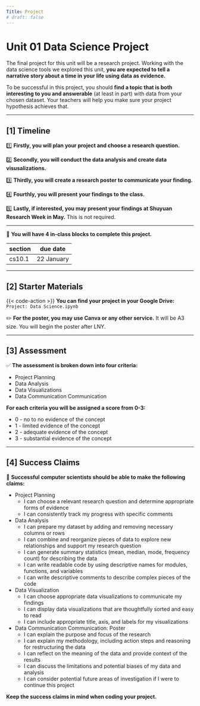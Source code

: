 ```yaml
---
Title: Project
# draft: false
---
```


# Unit 01 Data Science Project

The final project for this unit will be a research project. Working with the data science tools we explored this unit, **you are expected to tell a narrative story about a time in your life using data as evidence.** 

To be successful in this project, you should **find a topic that is both interesting to you and answerable** (at least in part) with data from your chosen dataset. Your teachers will help you make sure your project hypothesis achieves that. 



---

## [1] Timeline

1️⃣ **Firstly, you will plan your project and choose a research question.**

2️⃣ **Secondly, you will conduct the data analysis and create data visusalizations.**

3️⃣ **Thirdly, you will create a research poster to communicate your finding.**

4️⃣ **Fourthly, you will present your findings to the class.**

5️⃣ **Lastly, if interested, you may present your findings at Shuyuan Research Week in May.**  This is not required. 

---

📅 **You will have 4 in-class blocks to complete this project.** 

| section | due date |
|---------|----------|
| cs10.1  | 22 January   |

---

## [2] Starter Materials

{{< code-action >}} **You can find your project in your Google Drive:** `Project: Data Science.ipynb`

✏️ **For the poster, you may use Canva or any other service.** It will be A3 size. You will begin the poster after LNY.

---

## [3] Assessment

✅ **The assessment is broken down into four criteria:**
- Project Planning  
- Data Analysis
- Data Visualizations 
- Data Communication Communication


**For each criteria you will be assigned a score from 0-3:**
- 0 - no to no evidence of the concept
- 1 - limited evidence of the concept
- 2 - adequate evidence of the concept
- 3 - substantial evidence of the concept


--- 

## [4] Success Claims

💯 **Successful computer scientists should be able to make the following claims:**
- Project Planning 
    - I can choose a relevant research question and determine appropriate forms of evidence
    - I can consistently track my progress with specific comments
- Data Analysis  
    - I can prepare my dataset by adding and removing necessary columns or rows
    - I can combine and reorganize pieces of data to explore new relationships and support my research question
    - I can generate summary statistics (mean, median, mode, frequency count) for describing the data
    - I can write readable code by using descriptive names for modules, functions, and variables
    - I can write descriptive comments to describe complex pieces of the code
- Data Visualization 
    - I can choose appropriate data visualizations to communicate my findings 
    - I can display data visualizations that are thoughtfully sorted and easy to read
    - I can include appropriate title, axis, and labels for my visualizations
- Data Communication Communication: Poster 
    - I can explain the purpose and focus of the research 
    - I can explain my methodology, including action steps and reasoning for restructuring the data
    - I can reflect on the meaning of the data and provide context of the results
    - I can discuss the limitations and potential biases of my data and analysis 
    - I can consider potential future areas of investigation if I were to continue this project

**Keep the success claims in mind when coding your project.**


